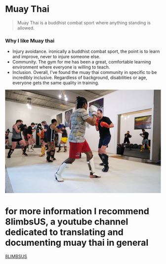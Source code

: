 # Muay Thai
> Muay Thai is a buddhist combat sport where anything standing is allowed.
### Why I like Muay thai
- Injury avoidance. ironically a buddhist combat sport, the point is to learn and improve, never to injure someone else.
- Community. The gym for me has been a great, comfortable learning environment where everyone is willing to teach.
- Inclusion. Overall, I've found the muay thai community in specific to be incredibly inclusive. 
Regardless of background, disabilities or age, everyone gets the same quality in training.

![fighters training in gym](capture.jpg)

# for more information I recommend 8limbsUS, a youtube channel dedicated to translating and documenting muay thai in general
[8LIMBSUS]([https://www.example.com](https://www.youtube.com/@8limbsUs/videos)https://www.youtube.com/@8limbsUs/videos)

